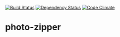 [![Build Status](https://travis-ci.org/vdaubry/photo-scrapper.svg?branch=master)](https://travis-ci.org/vdaubry/photo-scrapper)
[![Dependency Status](https://gemnasium.com/vdaubry/photo-zipper.svg)](https://gemnasium.com/vdaubry/photo-zipper)
[![Code Climate](https://codeclimate.com/github/vdaubry/photo-zipper/badges/gpa.svg)](https://codeclimate.com/github/vdaubry/photo-zipper)

photo-zipper
============

